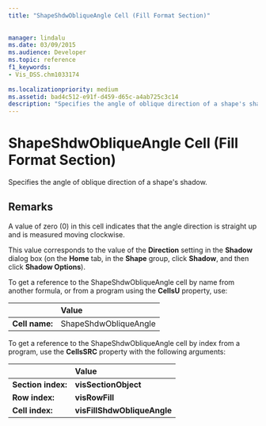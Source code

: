 ```yaml
---
title: "ShapeShdwObliqueAngle Cell (Fill Format Section)"
 
 
manager: lindalu
ms.date: 03/09/2015
ms.audience: Developer
ms.topic: reference
f1_keywords:
- Vis_DSS.chm1033174
 
ms.localizationpriority: medium
ms.assetid: bad4c512-e91f-d459-d65c-a4ab725c3c14
description: "Specifies the angle of oblique direction of a shape's shadow."
---
```


# ShapeShdwObliqueAngle Cell (Fill Format Section)

Specifies the angle of oblique direction of a shape's shadow.
  
## Remarks

A value of zero (0) in this cell indicates that the angle direction is straight up and is measured moving clockwise.
  
This value corresponds to the value of the **Direction** setting in the **Shadow** dialog box (on the **Home** tab, in the **Shape** group, click **Shadow**, and then click **Shadow Options**).
  
To get a reference to the ShapeShdwObliqueAngle cell by name from another formula, or from a program using the **CellsU** property, use: 
  
||Value |
|:-----|:-----|
| **Cell name:**  <br/> | ShapeShdwObliqueAngle  <br/> |
   
To get a reference to the ShapeShdwObliqueAngle cell by index from a program, use the **CellsSRC** property with the following arguments: 
  
||Value |
|:-----|:-----|
| **Section index:**  <br/> |**visSectionObject** <br/> |
| **Row index:**  <br/> |**visRowFill** <br/> |
| **Cell index:**  <br/> |**visFillShdwObliqueAngle** <br/> |
   

